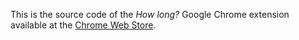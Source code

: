 This is the source code of the *How long?* Google Chrome extension available at the [Chrome Web Store](https://chrome.google.com/webstore/detail/how-long/acabhgoaabcmalblcphdpbdcilpmafbd).
